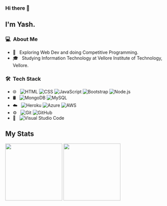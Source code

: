 ### Hi there 👋

## I'm Yash.

### 💻 &nbsp;About Me 

- 🤔 &nbsp; Exploring Web Dev and doing Competitive Programming.
- 🎓 &nbsp; Studying Information Technology at Vellore Institute of Technology, Vellore.


### 🛠 &nbsp;Tech Stack

- 🌐 &nbsp;
  ![HTML](https://img.shields.io/badge/-HTML-333333?style=flat&logo=HTML5)
  ![CSS](https://img.shields.io/badge/-CSS-333333?style=flat&logo=CSS3&logoColor=1572B6)
  ![JavaScript](https://img.shields.io/badge/-JavaScript-333333?style=flat&logo=javascript)
  ![Bootstrap](https://img.shields.io/badge/-Bootstrap-333333?style=flat&logo=bootstrap&logoColor=563D7C)
  ![Node.js](https://img.shields.io/badge/-Node.js-333333?style=flat&logo=node.js)
- 🛢 &nbsp;
  ![MongoDB](https://img.shields.io/badge/-MongoDB-333333?style=flat&logo=mongodb)
  ![MySQL](https://img.shields.io/badge/-MySQL-333333?style=flat&logo=MySQL)
- :cloud: &nbsp;
  ![Heroku](https://img.shields.io/badge/-Heroku-333333?style=flat&logo=heroku)
  ![Azure](https://img.shields.io/badge/-Azure-333333?style=flat&logo=azure-devops)
  ![AWS](https://img.shields.io/badge/-AWS-333333?style=flat&logo=aws-devops)
- ⚙️ &nbsp;
  ![Git](https://img.shields.io/badge/-Git-333333?style=flat&logo=git)
  ![GitHub](https://img.shields.io/badge/-GitHub-333333?style=flat&logo=github)
- 🔧 &nbsp;
  ![Visual Studio Code](https://img.shields.io/badge/-Visual%20Studio%20Code-333333?style=flat&logo=visual-studio-code&logoColor=007ACC)

## My Stats
<p>
<img height="180em" src="https://github-readme-stats.vercel.app/api?username=singhalyash8080&show_icons=true&theme=radical" />
<img height="180em" src="https://github-readme-stats.vercel.app/api/top-langs/?username=singhalyash8080&layout=compact)](https://github.com/singhalyash8080/github-readme-stats)" />
</p>


